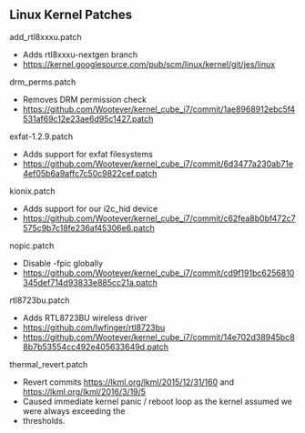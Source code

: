 Linux Kernel Patches
----

add_rtl8xxxu.patch
  - Adds rtl8xxxu-nextgen branch
  - https://kernel.googlesource.com/pub/scm/linux/kernel/git/jes/linux

drm_perms.patch
  - Removes DRM permission check
  - https://github.com/Wootever/kernel_cube_i7/commit/1ae8968912ebc5f4531af69c12e23ae6d95c1427.patch

exfat-1.2.9.patch
  - Adds support for exfat filesystems
  - https://github.com/Wootever/kernel_cube_i7/commit/6d3477a230ab71e4ef05b6a9affc7c50c9822cef.patch

kionix.patch
  - Adds support for our i2c_hid device
  - https://github.com/Wootever/kernel_cube_i7/commit/c62fea8b0bf472c7575c9b7c18fe236af45306e6.patch

nopic.patch
  - Disable -fpic globally
  - https://github.com/Wootever/kernel_cube_i7/commit/cd9f191bc6256810345def714d93833e885cc21a.patch

rtl8723bu.patch
  - Adds RTL8723BU wireless driver
  - https://github.com/lwfinger/rtl8723bu
  - https://github.com/Wootever/kernel_cube_i7/commit/14e702d38945bc88b7b53554cc492e405633649d.patch

thermal_revert.patch
  - Revert commits https://lkml.org/lkml/2015/12/31/160 and https://lkml.org/lkml/2016/3/19/5
  - Caused immediate kernel panic / reboot loop as the kernel assumed we were always exceeding the
  - thresholds.
